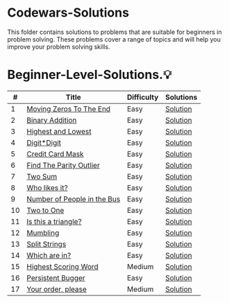 # Codewars-Solutions

This folder contains solutions to problems that are suitable for beginners in problem solving. These problems cover a range of topics and will help you improve your problem solving skills.


# Beginner-Level-Solutions.💡

| # | Title |  Difficulty | Solutions |
|---|-------|-------------|-----------|
| 1 | [Moving Zeros To The End](https://www.codewars.com/kata/52597aa56021e91c93000cb0/train/javascript)  | Easy | [Solution](https://github.com/Abdelrahmankhaled12/Codewars_Problems_Solving/blob/main/Beginner%20level/Solutions/Moving%20Zeros%20To%20The%20End/main.js) |
| 2 | [Binary Addition](https://www.codewars.com/kata/551f37452ff852b7bd000139/train/javascript)  | Easy | [Solution](https://github.com/Abdelrahmankhaled12/Codewars_Problems_Solving/blob/main/Beginner%20level/Solutions/Binary%20Addition/main.js) |
| 3 | [Highest and Lowest](https://www.codewars.com/kata/554b4ac871d6813a03000035/train/javascript)  | Easy | [Solution](https://github.com/Abdelrahmankhaled12/Codewars_Problems_Solving/blob/main/Beginner%20level/Solutions/Highest%20and%20Lowest/main.js) |
| 4 | [Digit*Digit](https://www.codewars.com/kata/546e2562b03326a88e000020/train/javascript)  | Easy | [Solution](https://github.com/Abdelrahmankhaled12/Codewars_Problems_Solving/blob/main/Beginner%20level/Solutions/Digit_Digit/main.js) |
| 5 | [Credit Card Mask](https://www.codewars.com/kata/5412509bd436bd33920011bc/train/javascript)   | Easy | [Solution]() |
| 6 | [Find The Parity Outlier](https://www.codewars.com/kata/5526fc09a1bbd946250002dc/train/javascript)  | Easy | [Solution](https://github.com/Abdelrahmankhaled12/Codewars_Problems_Solving/blob/main/Beginner%20level/Solutions/Find%20The%20Parity%20Outlier/main.js) |
| 7 | [Two Sum](https://www.codewars.com/kata/52c31f8e6605bcc646000082/train/javascript)  | Easy | [Solution](https://github.com/Abdelrahmankhaled12/Codewars_Problems_Solving/blob/main/Beginner%20level/Solutions/Two%20Sum/main.js) |
| 8 | [Who likes it?](https://www.codewars.com/kata/5266876b8f4bf2da9b000362/train/javascript)  |  Easy | [Solution](https://github.com/Abdelrahmankhaled12/Codewars_Problems_Solving/blob/main/Beginner%20level/Solutions/Who%20likes%20it/main.js) |
| 9 | [Number of People in the Bus](https://www.codewars.com/kata/5648b12ce68d9daa6b000099/train/javascript) | Easy| [Solution](https://github.com/Abdelrahmankhaled12/Codewars_Problems_Solving/blob/main/Beginner%20level/Solutions/Number%20of%20People%20in%20the%20Bus/main.js) |
| 10 | [Two to One](https://www.codewars.com/kata/5656b6906de340bd1b0000ac/train/javascript)  | Easy | [Solution](https://github.com/Abdelrahmankhaled12/Codewars_Problems_Solving/blob/main/Beginner%20level/Solutions/Two%20to%20One/main.js) |
| 11 | [Is this a triangle?](https://www.codewars.com/kata/56606694ec01347ce800001b/train/javascript)  | Easy | [Solution](https://github.com/Abdelrahmankhaled12/Codewars_Problems_Solving/blob/main/Beginner%20level/Solutions/Is%20this%20a%20triangle/main.js) |
| 12 | [Mumbling](https://www.codewars.com/kata/5667e8f4e3f572a8f2000039/train/javascript)  | Easy | [Solution](https://github.com/Abdelrahmankhaled12/Codewars_Problems_Solving/blob/main/Beginner%20level/Solutions/Mumbling/main.js) |
| 13 | [Split Strings](https://www.codewars.com/kata/515de9ae9dcfc28eb6000001/train/javascript)  | Easy | [Solution](https://github.com/Abdelrahmankhaled12/Codewars_Problems_Solving/blob/main/Beginner%20level/Solutions/Split%20Strings/main.js) |
| 14 | [Which are in?](https://www.codewars.com/kata/550554fd08b86f84fe000a58/train/javascript)  | Easy | [Solution](https://github.com/Abdelrahmankhaled12/Codewars_Problems_Solving/blob/main/Beginner%20level/Solutions/Which%20are%20in/main.js) |
| 15 | [Highest Scoring Word](https://www.codewars.com/kata/57eb8fcdf670e99d9b000272/train/javascript)  | Medium  | [Solution](https://github.com/Abdelrahmankhaled12/Codewars_Problems_Solving/blob/main/Beginner%20level/Solutions/Highest%20Scoring%20Word/main.js) |
| 16 | [Persistent Bugger](https://www.codewars.com/kata/55bf01e5a717a0d57e0000ec/train/javascript)  | Easy   | [Solution](https://github.com/Abdelrahmankhaled12/Codewars_Problems_Solving/blob/main/Beginner%20level/Solutions/Persistent%20Bugger/main.js) |
| 17 | [Your order, please](https://www.codewars.com/kata/55c45be3b2079eccff00010f/train/javascript) | Medium | [Solution](https://github.com/Abdelrahmankhaled12/Codewars_Problems_Solving/blob/main/Beginner%20level/Solutions/Your%20order%2C%20please/main.js) |

